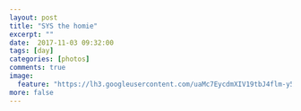 ```yaml
---
layout: post
title: "SYS the homie"
excerpt: ""
date:  2017-11-03 09:32:00
tags: [day]
categories: [photos]
comments: true
image:
  feature: "https://lh3.googleusercontent.com/uaMc7EycdmXIV19tbJ4flm-y5e_-H8voa5YUpaokUElruO3nf_KJVz4AsX5oowVI7Q9Wb-ubmc0LVq5DPTKLrpwjMOq-D9EiU46vIVB75etzQOOWI5sJ-NgWzQNTWSsVbsA30MdhmxTK3RetvVb1pi8tldA601gbjeS56ZKGEcSYJ1G4on8_njVjZuAwVhgVrje8Zv2rvnTuX59I30G8pId0T2G3N6Fykb2EwF2Ne5h42y419Kb0WsngX-rx6by9VFaqEZ01ClTXEEqqOccKWJ0tXazJkXGroxgRrIb0LoPf6B93DxODoAW7n5_uBh47F7ANHIdZ7pnbY8554pZsozbiO03o_I66o6zwIcx6X0jcPa5JNTMdTg1FGu4lvaMRfkbKhU6VArA3xS-itNdwAlK3hCjDieit0fN26Q0ooY_FsiJNgzHJTvnEuyelLFICPU8hz-si47ZJW_5TdbsbKTJMs0DAo03AZ6jVIQRlw2LpinH74kDrcR21ZbA7aPE9mrsAnV9jLOyMeopaHcEIl6hbPj05Gy2A1I-9YISOV6QXhHIeCXfMCzfgf5_bscDlT-nnQywIPhCDTJS-DSK5mimyAZh7YJ6EAEvJsKxTMJGx08ArD1DPL1c0Et0nt__Rp5Gi6_U0fraeaQ0dUTQlCwvJByoYI2cvH8pA=w684-h456-no"
more: false
---
```

